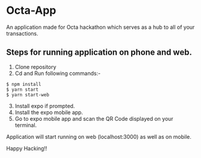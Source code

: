 # Octa-App
An application made for Octa hackathon which serves as a hub to all of your transactions.

## Steps for running application on phone and web.

1. Clone repository
2. Cd and Run following commands:-
```
$ npm install
$ yarn start
$ yarn start-web
```
3. Install expo if prompted.
4. Install the expo mobile app.
5. Go to expo mobile app and scan the QR Code displayed on your terminal.

Application will start running on web (localhost:3000) as well as on mobile.

Happy Hacking!!